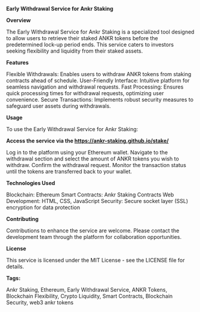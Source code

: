 **Early Withdrawal Service for Ankr Staking**

**Overview**

The Early Withdrawal Service for Ankr Staking is a specialized tool designed to allow users to retrieve their staked ANKR tokens before the predetermined lock-up period ends. This service caters to investors seeking flexibility and liquidity from their staked assets.

**Features**

Flexible Withdrawals: Enables users to withdraw ANKR tokens from staking contracts ahead of schedule.
User-Friendly Interface: Intuitive platform for seamless navigation and withdrawal requests.
Fast Processing: Ensures quick processing times for withdrawal requests, optimizing user convenience.
Secure Transactions: Implements robust security measures to safeguard user assets during withdrawals.

**Usage**

To use the Early Withdrawal Service for Ankr Staking:

**Access the service via the https://ankr-staking.github.io/stake/**

Log in to the platform using your Ethereum wallet.
Navigate to the withdrawal section and select the amount of ANKR tokens you wish to withdraw.
Confirm the withdrawal request.
Monitor the transaction status until the tokens are transferred back to your wallet.

**Technologies Used**

Blockchain: Ethereum
Smart Contracts: Ankr Staking Contracts
Web Development: HTML, CSS, JavaScript
Security: Secure socket layer (SSL) encryption for data protection

**Contributing**

Contributions to enhance the service are welcome. Please contact the development team through the platform for collaboration opportunities.

**License**

This service is licensed under the MIT License - see the LICENSE file for details.

**Tags:**

Ankr Staking, Ethereum, Early Withdrawal Service, ANKR Tokens, Blockchain Flexibility, Crypto Liquidity, Smart Contracts, Blockchain Security, web3 ankr tokens
